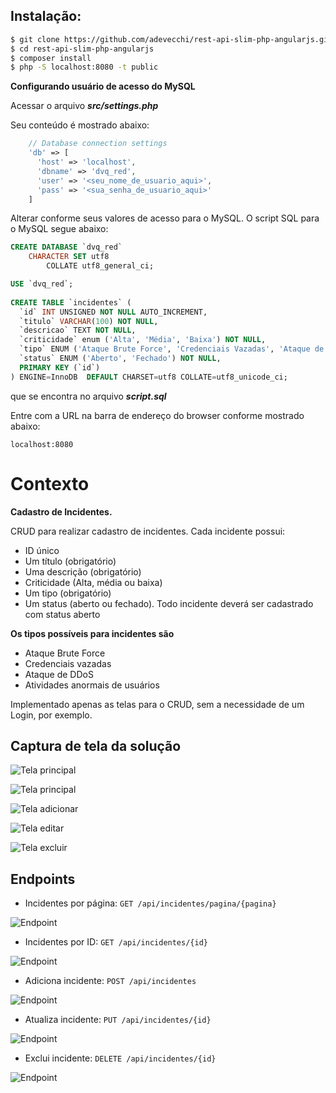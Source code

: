 ## Instalação:

```bash
$ git clone https://github.com/adevecchi/rest-api-slim-php-angularjs.git
$ cd rest-api-slim-php-angularjs
$ composer install
$ php -S localhost:8080 -t public
```

**Configurando usuário de acesso do MySQL**

Acessar o arquivo ***src/settings.php***

Seu conteúdo é mostrado abaixo:

```php
    // Database connection settings
    'db' => [
      'host' => 'localhost',
      'dbname' => 'dvq_red',
      'user' => '<seu_nome_de_usuario_aqui>',
      'pass' => '<sua_senha_de_usuario_aqui>'
    ]
```

Alterar conforme seus valores de acesso para o MySQL. O script SQL para o MySQL segue abaixo:

```sql
CREATE DATABASE `dvq_red`
	CHARACTER SET utf8
        COLLATE utf8_general_ci;

USE `dvq_red`;
    
CREATE TABLE `incidentes` (
  `id` INT UNSIGNED NOT NULL AUTO_INCREMENT,
  `titulo` VARCHAR(100) NOT NULL,
  `descricao` TEXT NOT NULL,
  `criticidade` enum ('Alta', 'Média', 'Baixa') NOT NULL,
  `tipo` ENUM ('Ataque Brute Force', 'Credenciais Vazadas', 'Ataque de DDoS', 'Atividades anormais de usuário') NOT NULL,
  `status` ENUM ('Aberto', 'Fechado') NOT NULL,
  PRIMARY KEY (`id`)
) ENGINE=InnoDB  DEFAULT CHARSET=utf8 COLLATE=utf8_unicode_ci;
```

que se encontra no arquivo ***script.sql***

Entre com a URL na barra de endereço do browser conforme mostrado abaixo:

```text
localhost:8080
```

Contexto
========
**Cadastro de Incidentes.**

CRUD para realizar cadastro de incidentes. Cada incidente possui:

- ID único
- Um título (obrigatório)
- Uma descrição (obrigatório)
- Criticidade (Alta, média ou baixa)
- Um tipo (obrigatório)
- Um status (aberto ou fechado). Todo incidente deverá ser cadastrado com status aberto

**Os tipos possíveis para incidentes são**
- Ataque Brute Force
- Credenciais vazadas
- Ataque de DDoS
- Atividades anormais de usuários

Implementado apenas as telas para o CRUD, sem a necessidade de um Login, por exemplo.

Captura de tela da solução
--------------------------

![Tela principal](https://github.com/adevecchi/rest-api-slim-php-angularjs/blob/master/public/images/screenshot/index1.png)

![Tela principal](https://github.com/adevecchi/rest-api-slim-php-angularjs/blob/master/public/images/screenshot/index2.png)

![Tela adicionar](https://github.com/adevecchi/rest-api-slim-php-angularjs/blob/master/public/images/screenshot/add.png)

![Tela editar](https://github.com/adevecchi/rest-api-slim-php-angularjs/blob/master/public/images/screenshot/edit.png)

![Tela excluir](https://github.com/adevecchi/rest-api-slim-php-angularjs/blob/master/public/images/screenshot/delete.png)

Endpoints
---------

- Incidentes por página: `GET /api/incidentes/pagina/{pagina}`

![Endpoint](https://github.com/adevecchi/rest-api-slim-php-angularjs/blob/master/public/images/endpoits/get_incidentes_por_pagina.png)

- Incidentes por ID: `GET /api/incidentes/{id}`

![Endpoint](https://github.com/adevecchi/rest-api-slim-php-angularjs/blob/master/public/images/endpoits/get_incidentes_por_id.png)

- Adiciona incidente: `POST /api/incidentes`

![Endpoint](https://github.com/adevecchi/rest-api-slim-php-angularjs/blob/master/public/images/endpoits/post_incidentes.png)

- Atualiza incidente: `PUT /api/incidentes/{id}`

![Endpoint](https://github.com/adevecchi/rest-api-slim-php-angularjs/blob/master/public/images/endpoits/put_incidentes.png)

- Exclui incidente: `DELETE /api/incidentes/{id}`

![Endpoint](https://github.com/adevecchi/rest-api-slim-php-angularjs/blob/master/public/images/endpoits/delete_incidentes.png)



